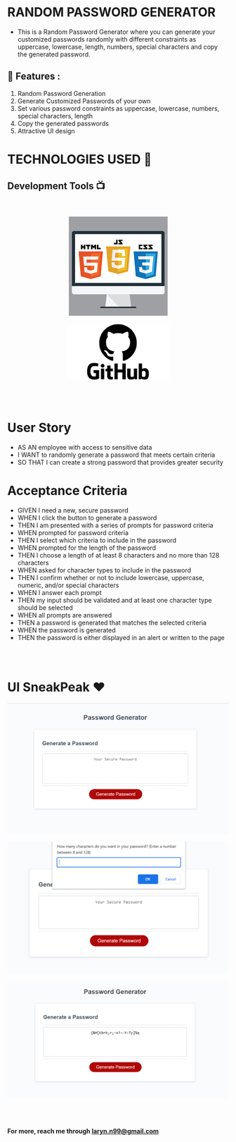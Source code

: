 


# RANDOM PASSWORD GENERATOR 


- This is a Random Password Generator where you can generate your customized passwords randomly with different constraints as uppercase, lowercase, length, numbers, special characters and copy the generated password.


## 🔭 Features :

1) Random Password Generation
2) Generate Customized Passwords of your own
3) Set various password constraints as uppercase, lowercase, numbers, special characters, length
4) Copy the generated passwords
5) Attractive UI design

# TECHNOLOGIES USED 📌

## Development Tools 📺
<br>
<div align="center">

![Alt text](Develop/images/DevTools.png)

![Alt text](Develop/images/images.png)

</div>

<br></br>

# User Story
- AS AN employee with access to sensitive data
- I WANT to randomly generate a password that meets certain criteria
- SO THAT I can create a strong password that provides greater security

# Acceptance Criteria
- GIVEN I need a new, secure password
- WHEN I click the button to generate a password
- THEN I am presented with a series of prompts for password criteria
- WHEN prompted for password criteria
 - THEN I select which criteria to include in the password
- WHEN prompted for the length of the password
 - THEN I choose a length of at least 8 characters and no more than 128 characters
- WHEN asked for character types to include in the password
- THEN I confirm whether or not to include lowercase, uppercase, numeric, and/or special characters
- WHEN I answer each prompt
- THEN my input should be validated and at least one character type should be selected
- WHEN all prompts are answered
- THEN a password is generated that matches the selected criteria
- WHEN the password is generated
- THEN the password is either displayed in an alert or written to the page

<br></br>

# UI SneakPeak ❤️ 

![Alt text](Develop/images/image%201.PNG)

![Alt text](Develop/images/image%202.PNG)

![Alt text](Develop/images/image%203.PNG)

<br><br>

**For more, reach me through laryn.n99@gmail.com**

<br>
